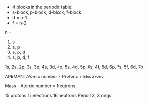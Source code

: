 - 4 blocks in the periodic table:
- s-block, p-block, d-block, f-block
- d = n-1
- f = n-2

n = 
1. s
2. s, p
3. s, p, d
4. s, p, d, f

1s, 2s, 2p, 3s, 3p, 4s, 3d, 4p, 5s, 4d, 5p, 6s, 4f, 5d, 6p, 7s, 5f, 6d, 7p

APEMAN:
Atomic number =
Protons +
Electrrons

Mass -
Atomic number = 
Neutrons

15 protons
15 electrons
16 neutrons
Period 3, 3 rings
<!--stackedit_data:
eyJoaXN0b3J5IjpbLTEwNTM5NjkzNTYsNzc4NjYzNzIzLDc2OD
I4OTA4MSwtODA5ODU1MjY3LC01OTczNTA0NzQsNDkxNzQzMjNd
fQ==
-->